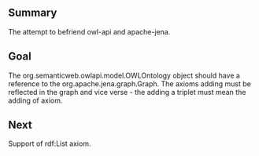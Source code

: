 ## Summary
The attempt to befriend owl-api and apache-jena.
## Goal
The org.semanticweb.owlapi.model.OWLOntology object should have a reference to the org.apache.jena.graph.Graph.
The axioms adding must be reflected in the graph and vice verse - the adding a triplet must mean the adding of axiom.
## Next
Support of rdf:List axiom.
